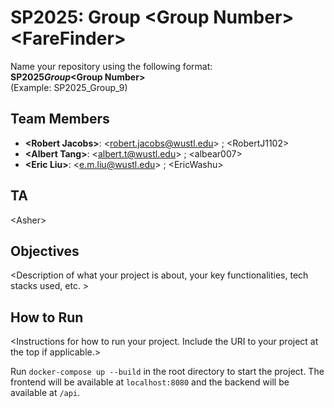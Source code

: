 # SP2025: Group &lt;Group Number&gt; &lt;FareFinder&gt;

Name your repository using the following format:  
**SP2025*Group*&lt;Group Number&gt;**  
(Example: SP2025_Group_9)

## Team Members

- **&lt;Robert Jacobs&gt;**: &lt;robert.jacobs@wustl.edu&gt; ; &lt;RobertJ1102&gt;
- **&lt;Albert Tang&gt;**: &lt;albert.t@wustl.edu&gt; ; &lt;albear007&gt;
- **&lt;Eric Liu&gt;**: &lt;e.m.liu@wustl.edu&gt; ; &lt;EricWashu&gt;

## TA

&lt;Asher&gt;

## Objectives

&lt;Description of what your project is about, your key functionalities, tech stacks used, etc. &gt;

## How to Run

&lt;Instructions for how to run your project. Include the URI to your project at the top if applicable.&gt;

Run `docker-compose up --build` in the root directory to start the project. The frontend will be available at `localhost:8080` and the backend will be available at `/api`.
